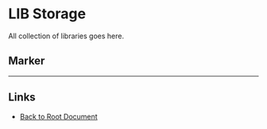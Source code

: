 # LIB Storage

All collection of libraries goes here.

## Marker


----
<!-- Footer Begins Here -->
## Links

- [Back to Root Document](../README.md)
